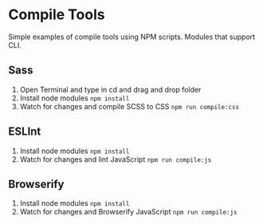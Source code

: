 # Compile Tools

Simple examples of compile tools using NPM scripts. Modules that support CLI.

## Sass

1. Open Terminal and type in cd and drag and drop folder
2. Install node modules `npm install`
3. Watch for changes and compile SCSS to CSS `npm run compile:css`

## ESLInt

1. Install node modules `npm install`
2. Watch for changes and lint JavaScript `npm run compile:js`

## Browserify

1. Install node modules `npm install`
2. Watch for changes and Browserify JavaScript `npm run compile:js`
